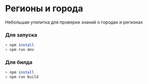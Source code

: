# Регионы и города

Небольшая утилитка для проверки знаний о городах и регионах

### Для запуска

```bash
> npm install
> npm run dev
```

### Для билда
```bash
> npm install
> npm run build
```